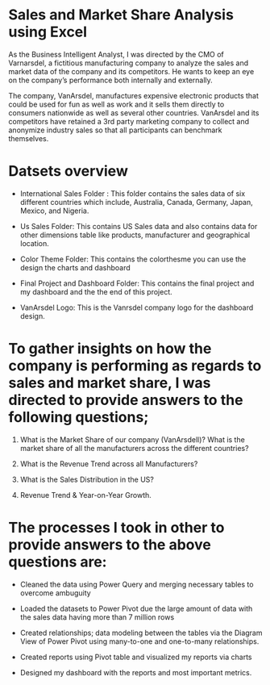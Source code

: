 # Sales and Market Share Analysis using Excel

As the Business Intelligent Analyst, I was directed by the CMO of Varnarsdel, a fictitious manufacturing company to analyze the sales and market data of the company and its competitors. He wants to keep an eye on the company’s performance both internally and externally.

The company, VanArsdel, manufactures expensive electronic products that could be used for fun as well as work and it sells them directly to consumers nationwide as well as several other countries. VanArsdel and its competitors have retained a 3rd party marketing company to collect and anonymize industry sales so that all participants can benchmark themselves.

# Datsets overview

* International Sales Folder : This folder contains the sales data of six different countries which include, Australia, Canada, Germany, Japan, Mexico, and Nigeria. 

* Us Sales Folder: This contains US Sales data and also contains data for other dimensions table like products, manufacturer and geographical location.

* Color Theme Folder: This contains the colorthesme you can use the design the charts and dashboard

* Final Project and Dashboard Folder: This contains the final project and my dashboard and the the end of this project.

* VanArsdel Logo: This is the Vanrsdel company logo for the dashboard design.



# To gather insights on how the company is performing as regards to sales and market share, I was directed to provide answers to the following questions;

1. What is the Market Share of our company (VanArsdell)? What is the market share of all the manufacturers across the different countries?

2. What is the Revenue Trend across all Manufacturers?

3. What is the Sales Distribution in the US?

4. Revenue Trend & Year-on-Year Growth.



# The processes I took in other to provide answers to the above questions are:

* Cleaned the data using Power Query and merging necessary tables to overcome ambuguity

* Loaded the datasets to Power Pivot due the large amount of data with the sales data having more than 7 million rows

* Created relationships; data modeling between the tables via the Diagram View of Power Pivot using many-to-one and one-to-many relationships.

* Created reports using Pivot table and visualized my reports via charts

* Designed my dashboard with the reports and most important metrics.

